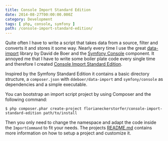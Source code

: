 ```yaml
---
title: Console Import Standard Edition
date: 2014-08-27T00:00:00.000Z
category: Development
tags: [ php, console, symfony ]
path: /console-import-standard-edition/
---
```


Quite often I have to write a script that takes data from a source, filter and converts it and stores it some way.
Nearly every time I use the great [data-import](https://github.com/ddeboer/data-import) library by David de Boer and
the [Symfony Console](https://github.com/symfony/console) component. It annoyed me that I have to write some boiler
plate code every single time and therefore I created
[Console Import Standard Edition](https://github.com/florianeckerstorfer/console-import-standard).

Inspired by the Symfony Standard Edition it contains a basic directory structure, a `composer.json` with
`ddeboer/data-import` and `symfony/console` as dependencies and a simple executable.

You can bootstrap an import script project by using Composer and the following command:

```shell
$ php composer.phar create-project florianeckerstorfer/console-import-standard-edition path/to/install
```

Then you only need to change the namespace and adapt the code inside the `ImportCommand` to fit your needs. The
projects [README.md](https://github.com/florianeckerstorfer/console-import-standard/blob/master/README.md) contains
more information on how to setup a project and customize it.

